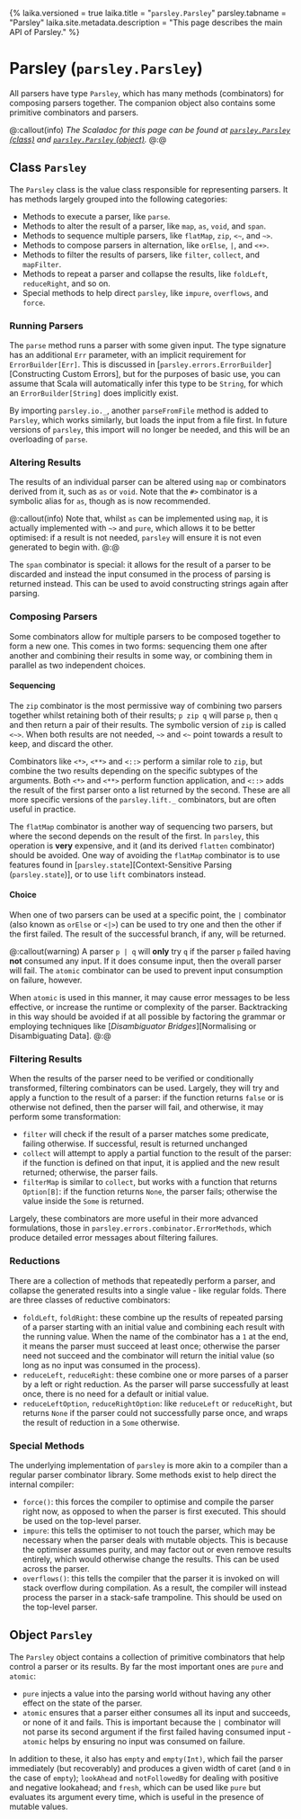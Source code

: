 {%
laika.versioned = true
laika.title = "`parsley.Parsley`"
parsley.tabname = "Parsley"
laika.site.metadata.description = "This page describes the main API of Parsley."
%}
# Parsley (`parsley.Parsley`)

All parsers have type `Parsley`, which has many methods (combinators) for composing parsers
together. The companion object also contains some primitive combinators and parsers.

@:callout(info)
*The Scaladoc for this page can be found at [`parsley.Parsley` (class)](@:api(parsley.Parsley))
and [`parsley.Parsley` (object)](@:api(parsley.Parsley$)).*
@:@

## Class `Parsley`
The `Parsley` class is the value class responsible for representing parsers.
It has methods largely grouped into the following categories:

* Methods to execute a parser, like `parse`.
* Methods to alter the result of a parser, like `map`, `as`, `void`, and `span`.
* Methods to sequence multiple parsers, like `flatMap`, `zip`, `<~`, and `~>`.
* Methods to compose parsers in alternation, like `orElse`, `|`, and `<+>`.
* Methods to filter the results of parsers, like `filter`, `collect`,
  and `mapFilter`.
* Methods to repeat a parser and collapse the results, like `foldLeft`,
  `reduceRight`, and so on.
* Special methods to help direct `parsley`, like `impure`, `overflows`, and
  `force`.

### Running Parsers
The `parse` method runs a parser with some given input. The type signature has
an additional `Err` parameter, with an implicit requirement for
`ErrorBuilder[Err]`. This is discussed in
[`parsley.errors.ErrorBuilder`][Constructing Custom Errors], but for
the purposes of basic use, you can assume that Scala will automatically infer
this type to be `String`, for which an `ErrorBuilder[String]` does implicitly
exist.

By importing `parsley.io._`, another `parseFromFile` method is added to
`Parsley`, which works similarly, but loads the input from a file first.
In future versions of `parsley`, this import will no longer be needed, and
this will be an overloading of `parse`.

### Altering Results
The results of an individual parser can be altered using `map` or combinators
derived from it, such as `as` or `void`. Note that the `#>` combinator is
a symbolic alias for `as`, though as is now recommended.

@:callout(info)
Note that, whilst `as` can be implemented using `map`, it is
actually implemented with `~>` and `pure`, which allows it to be better
optimised: if a result is not needed, `parsley` will ensure it is not
even generated to begin with.
@:@

The `span` combinator is special: it allows for the result of a parser to be discarded and instead the input consumed in the process of parsing is returned
instead. This can be used to avoid constructing strings again after parsing.

### Composing Parsers
Some combinators allow for multiple parsers to be composed together to form
a new one. This comes in two forms: sequencing them one after another and
combining their results in some way, or combining them in parallel as two
independent choices.

#### Sequencing
The `zip` combinator is the most permissive way of combining two parsers together
whilst retaining both of their results; `p zip q` will parse `p`, then `q` and
then return a pair of their results. The symbolic version of `zip` is called `<~>`. When both results are not needed, `~>` and `<~` point towards a result to
keep, and discard the other.

Combinators like `<*>`, `<**>` and `<::>` perform a similar role to `zip`, but
combine the two results depending on the specific subtypes of the arguments.
Both `<*>` and `<**>` perform function application, and `<::>` adds the result
of the first parser onto a list returned by the second. These are all more
specific versions of the `parsley.lift._` combinators, but are often useful
in practice.

The `flatMap` combinator is another way of sequencing two parsers, but where
the second depends on the result of the first. In `parsley`, this operation
is **very** expensive, and it (and its derived `flatten` combinator) should
be avoided. One way of avoiding the `flatMap` combinator is to use features
found in [`parsley.state`][Context-Sensitive Parsing (`parsley.state`)],
or to use `lift` combinators instead.

#### Choice
When one of two parsers can be used at a specific point, the `|` combinator (also
known as `orElse` or `<|>`) can be used to try one and then the other if the
first failed. The result of the successful branch, if any, will be returned.

@:callout(warning)
A parser `p | q` will **only** try `q` if the parser `p` failed having **not**
consumed any input. If it does consume input, then the overall parser will fail.
The `atomic` combinator can be used to prevent input consumption on failure,
however.

When `atomic` is used in this manner, it may cause error messages to be less
effective, or increase the runtime or complexity of the parser. Backtracking
in this way should be avoided if at all possible by factoring the grammar or
employing techniques like [*Disambiguator Bridges*][Normalising or Disambiguating Data].
@:@

### Filtering Results
When the results of the parser need to be verified or conditionally transformed,
filtering combinators can be used. Largely, they will try and apply a function
to the result of a parser: if the function returns `false` or is otherwise not defined, then the parser will fail, and otherwise, it may perform some
transformation:

* `filter` will check if the result of a parser matches some predicate, failing
  otherwise. If successful, result is returned unchanged
* `collect` will attempt to apply a partial function to the result of the parser:
  if the function is defined on that input, it is applied and the new result
  returned; otherwise, the parser fails.
* `filterMap` is similar to `collect`, but works with a function that returns
  `Option[B]`: if the function returns `None`, the parser fails; otherwise the
  value inside the `Some` is returned.

Largely, these combinators are more useful in their more advanced formulations,
those in `parsley.errors.combinator.ErrorMethods`, which produce detailed
error messages about filtering failures.

### Reductions
There are a collection of methods that repeatedly perform a parser, and collapse
the generated results into a single value - like regular folds. There are three classes of reductive combinators:

* `foldLeft`, `foldRight`: these combine up the results of repeated parsing
  of a parser starting with an initial value and combining each result with
  the running value. When the name of the combinator has a `1` at the end, it
  means the parser must succeed at least once; otherwise the parser need not
  succeed and the combinator will return the initial value (so long as no input
  was consumed in the process).
* `reduceLeft`, `reduceRight`: these combine one or more parses of a parser
  by a left or right reduction. As the parser will parse successfully at least
  once, there is no need for a default or initial value.
* `reduceLeftOption`, `reduceRightOption`: like `reduceLeft` or `reduceRight`,
  but returns `None` if the parser could not successfully parse once, and wraps
  the result of reduction in a `Some` otherwise.

### Special Methods
The underlying implementation of `parsley` is more akin to a compiler than
a regular parser combinator library. Some methods exist to help direct the
internal compiler:

* `force()`: this forces the compiler to optimise and compile the parser
  right now, as opposed to when the parser is first executed. This should be
  used on the top-level parser.
* `impure`: this tells the optimiser to not touch the parser, which may
  be necessary when the parser deals with mutable objects. This is because
  the optimiser assumes purity, and may factor out or even remove results
  entirely, which would otherwise change the results. This can be used
  across the parser.
* `overflows()`: this tells the compiler that the parser it is invoked on
  will stack overflow during compilation. As a result, the compiler will
  instead process the parser in a stack-safe trampoline. This should be
  used on the top-level parser.

## Object `Parsley`
The `Parsley` object contains a collection of primitive combinators that help
control a parser or its results. By far the most important ones are `pure` and
`atomic`:

* `pure` injects a value into the parsing world without having any other effect
  on the state of the parser.
* `atomic` ensures that a parser either consumes all its input and succeeds, or
  none of it and fails. This is important because the `|` combinator will not
  parse its second argument if the first failed having consumed input - `atomic`
  helps by ensuring no input was consumed on failure.

In addition to these, it also has `empty` and `empty(Int)`, which fail the parser
immediately (but recoverably) and produces a given width of caret (and `0` in the case of `empty`); `lookAhead` and `notFollowedBy` for dealing with positive
and negative lookahead; and `fresh`, which can be used like `pure` but evaluates
its argument every time, which is useful in the presence of mutable values.
